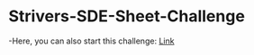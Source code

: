 # Strivers-SDE-Sheet-Challenge

-Here, you can also start this challenge: [Link](https://takeuforward.org/interviews/strivers-sde-sheet-challenge-2023)
